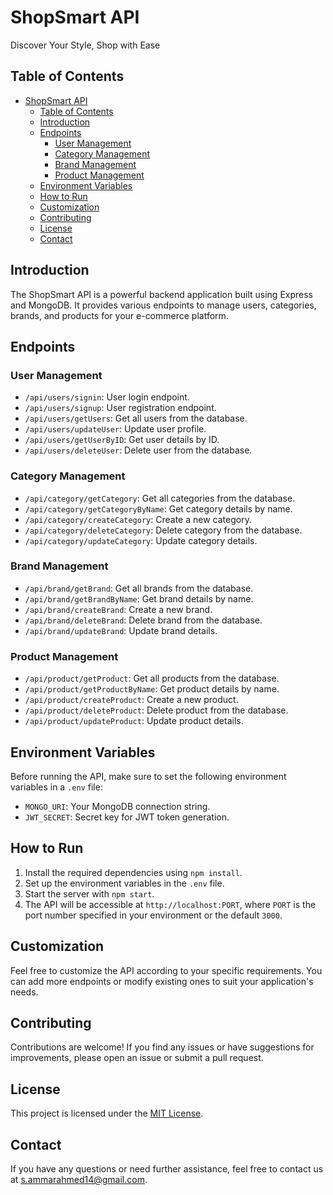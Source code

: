 # ShopSmart API

Discover Your Style, Shop with Ease

## Table of Contents
- [ShopSmart API](#shopsmart-api)
  - [Table of Contents](#table-of-contents)
  - [Introduction](#introduction)
  - [Endpoints](#endpoints)
    - [User Management](#user-management)
    - [Category Management](#category-management)
    - [Brand Management](#brand-management)
    - [Product Management](#product-management)
  - [Environment Variables](#environment-variables)
  - [How to Run](#how-to-run)
  - [Customization](#customization)
  - [Contributing](#contributing)
  - [License](#license)
  - [Contact](#contact)

## Introduction

The ShopSmart API is a powerful backend application built using Express and MongoDB. It provides various endpoints to manage users, categories, brands, and products for your e-commerce platform.

## Endpoints

### User Management

- `/api/users/signin`: User login endpoint.
- `/api/users/signup`: User registration endpoint.
- `/api/users/getUsers`: Get all users from the database.
- `/api/users/updateUser`: Update user profile.
- `/api/users/getUserByID`: Get user details by ID.
- `/api/users/deleteUser`: Delete user from the database.

### Category Management

- `/api/category/getCategory`: Get all categories from the database.
- `/api/category/getCategoryByName`: Get category details by name.
- `/api/category/createCategory`: Create a new category.
- `/api/category/deleteCategory`: Delete category from the database.
- `/api/category/updateCategory`: Update category details.

### Brand Management

- `/api/brand/getBrand`: Get all brands from the database.
- `/api/brand/getBrandByName`: Get brand details by name.
- `/api/brand/createBrand`: Create a new brand.
- `/api/brand/deleteBrand`: Delete brand from the database.
- `/api/brand/updateBrand`: Update brand details.

### Product Management

- `/api/product/getProduct`: Get all products from the database.
- `/api/product/getProductByName`: Get product details by name.
- `/api/product/createProduct`: Create a new product.
- `/api/product/deleteProduct`: Delete product from the database.
- `/api/product/updateProduct`: Update product details.

## Environment Variables

Before running the API, make sure to set the following environment variables in a `.env` file:

- `MONGO_URI`: Your MongoDB connection string.
- `JWT_SECRET`: Secret key for JWT token generation.

## How to Run

1. Install the required dependencies using `npm install`.
2. Set up the environment variables in the `.env` file.
3. Start the server with `npm start`.
4. The API will be accessible at `http://localhost:PORT`, where `PORT` is the port number specified in your environment or the default `3000`.

## Customization

Feel free to customize the API according to your specific requirements. You can add more endpoints or modify existing ones to suit your application's needs.

## Contributing

Contributions are welcome! If you find any issues or have suggestions for improvements, please open an issue or submit a pull request.

## License

This project is licensed under the [MIT License](LICENSE).

## Contact

If you have any questions or need further assistance, feel free to contact us at [s.ammarahmed14@gmail.com](mailto:s.ammarahmed14@gmail.com).
